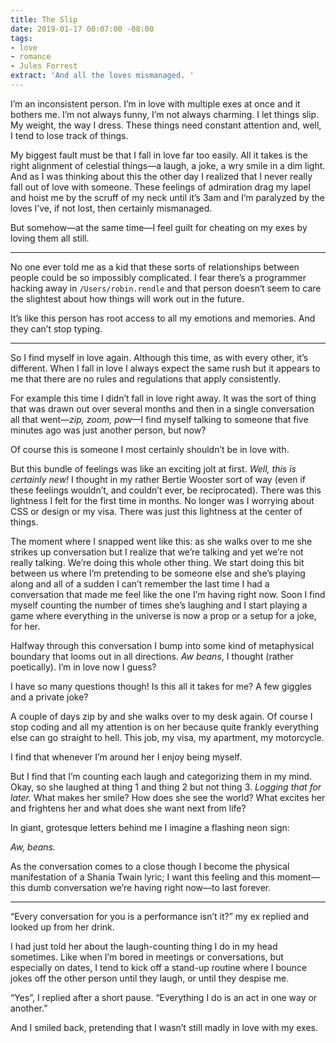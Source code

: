 ```yaml
---
title: The Slip
date: 2019-01-17 00:07:00 -08:00
tags:
- love
- romance
- Jules Forrest
extract: 'And all the loves mismanaged. '
---
```


I’m an inconsistent person. I’m in love with multiple exes at once and it bothers me. I’m not always funny, I’m not always charming. I let things slip. My weight, the way I dress. These things need constant attention and, well, I tend to lose track of things. 

My biggest fault must be that I fall in love far too easily. All it takes is the right alignment of celestial things—a laugh, a joke, a wry smile in a dim light. And as I was thinking about this the other day I realized that I never really fall out of love with someone. These feelings of admiration drag my lapel and hoist me by the scruff of my neck until it’s 3am and I’m paralyzed by the loves I’ve, if not lost, then certainly mismanaged. 

But somehow—at the same time—I feel guilt for cheating on my exes by loving them all still. 

***

No one ever told me as a kid that these sorts of relationships between people could be so impossibly complicated. I fear there’s a programmer hacking away in `/Users/robin.rendle` and that person doesn‘t seem to care the slightest about how things will work out in the future. 

It’s like this person has root access to all my emotions and memories. And they can’t stop typing. 

***

So I find myself in love again. Although this time, as with every other, it’s different. When I fall in love I always expect the same rush but it appears to me that there are no rules and regulations that apply consistently. 

For example this time I didn’t fall in love right away. It was the sort of thing that was drawn out over several months and then in a single conversation all that went—*zip, zoom, pow*—I find myself talking to someone that five minutes ago was just another person, but now?

Of course this is someone I most certainly shouldn’t be in love with. 

But this bundle of feelings was like an exciting jolt at first. _Well, this is certainly new!_ I thought in my rather Bertie Wooster sort of way (even if these feelings wouldn’t, and couldn’t ever, be reciprocated). There was this lightness I felt for the first time in months. No longer was I worrying about CSS or design or my visa. There was just this lightness at the center of things. 

The moment where I snapped went like this: as she walks over to me she strikes up conversation but I realize that we’re talking and yet we’re not really talking. We’re doing this whole other thing. We start doing this bit between us where I’m pretending to be someone else and she’s playing along and all of a sudden I can’t remember the last time I had a conversation that made me feel like the one I’m having right now. Soon I find myself counting the number of times she’s laughing and I start playing a game where everything in the universe is now a prop or a setup for a joke, for her.

Halfway through this conversation I bump into some kind of metaphysical boundary that looms out in all directions. _Aw beans_, I thought (rather poetically). I’m in love now I guess? 

I have so many questions though! Is this all it takes for me? A few giggles and a private joke? 

A couple of days zip by and she walks over to my desk again. Of course I stop coding and all my attention is on her because quite frankly everything else can go straight to hell. This job, my visa, my apartment, my motorcycle. 

I find that whenever I’m around her I enjoy being myself. 

But I find that I’m counting each laugh and categorizing them in my mind. Okay, so she laughed at thing 1 and thing 2 but not thing 3. _Logging that for later._ What makes her smile? How does she see the world? What excites her and frightens her and what does she want next from life? 

In giant, grotesque letters behind me I imagine a flashing neon sign: 

_Aw, beans._

As the conversation comes to a close though I become the physical manifestation of a Shania Twain lyric; I want this feeling and this moment—this dumb conversation we’re having right now—to last forever.

***

“Every conversation for you is a performance isn’t it?” my ex replied and looked up from her drink. 

I had just told her about the laugh-counting thing I do in my head sometimes. Like when I’m bored in meetings or conversations, but especially on dates, I tend to kick off a stand-up routine where I bounce jokes off the other person until they laugh, or until they despise me. 

“Yes”, I replied after a short pause. “Everything I do is an act in one way or another.” 

And I smiled back, pretending that I wasn’t still madly in love with my exes.